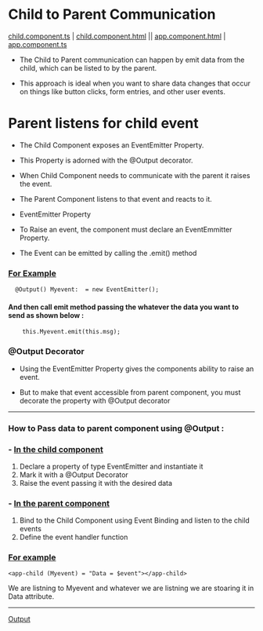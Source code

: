# Child to Parent Communication 

[child.component.ts](https://github.com/Girish-GAP/Angular/blob/main/InterComponentCommunication/ChildToParent/app/child/child.component.ts)          |  [child.component.html](https://github.com/Girish-GAP/Angular/blob/main/InterComponentCommunication/ChildToParent/app/child/child.component.html)         ||    [app.component.html](https://github.com/Girish-GAP/Angular/blob/main/InterComponentCommunication/ChildToParent/app/app.component.html)                |   [app.component.ts](https://github.com/Girish-GAP/Angular/blob/main/InterComponentCommunication/ChildToParent/app/app.module.ts) 

- The Child to Parent communication can happen by emit data from the child, which can be listed to by the parent.


- This approach is ideal when you want to share data changes that occur on things like button clicks, form 
entries, and other user events.



# Parent listens for child event

- The Child Component exposes an EventEmitter Property. 
- This Property is adorned with the @Output decorator. 

- When Child Component needs to communicate with the parent it raises the event. 
- The Parent Component listens to that event and reacts to it.

- EventEmitter Property
- To Raise an event, the component must declare an EventEmmitter Property. 

- The Event can be emitted by calling the .emit() method

### [For Example](https://github.com/Girish-GAP/Angular/blob/main/InterComponentCommunication/ChildToParent/app/child/child.component.ts) 
      @Output() Myevent:  = new EventEmitter();
      
#### And then call emit method passing the whatever the data you want to send as shown below :
        this.Myevent.emit(this.msg);
  
  
### @Output Decorator
- Using the EventEmitter Property gives the components ability to raise an event. 

- But to make that event accessible from parent component, you must decorate the property with @Output decorator

----------------------------------------------------


### How to Pass data to parent component using @Output :

### - [In the child component](https://github.com/Girish-GAP/Angular/blob/main/InterComponentCommunication/ChildToParent/app/child/child.component.ts) 

1) Declare a property of type EventEmitter and instantiate it
2) Mark it with a @Output Decorator
3) Raise the event passing it with the desired data

### - [In the parent component](https://github.com/Girish-GAP/Angular/blob/main/InterComponentCommunication/ChildToParent/app/app.component.html)  

1) Bind to the Child Component using Event Binding and listen to the child events
2) Define the event handler function

### [For example](https://github.com/Girish-GAP/Angular/blob/main/InterComponentCommunication/ChildToParent/app/app.component.html)  
    <app-child (Myevent) = "Data = $event"></app-child>

We are listning to Myevent and whatever we are listning we are stoaring it in Data attribute.


------------------------------------------------------

[Output](https://github.com/Girish-GAP/Angular/blob/main/InterComponentCommunication/ChildToParent/ChildToParent_Output.png)
